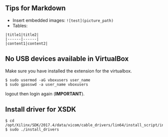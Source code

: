
## Tips for Markdown
- Insert embedded images: `![test](picture_path)`
- Tables:
```
|title1|title2|
|------|------|
|content1|content2|
```

## No USB devices available in VirtualBox

Make sure you have installed the extension for the virtualbox.
```shell
$ sudo usermod -aG vboxusers user_name
$ sudo gpasswd -a user_name vboxusers
```
logout then login again (**IMPORTANT**).

## Install driver for XSDK

```shell
$ cd /opt/Xilinx/SDK/2017.4/data/xicom/cable_drivers/lin64/install_script/install_drivers
$ sudo ./install_drivers
```